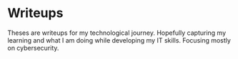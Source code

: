 # Writeups
Theses are writeups for my technological journey. Hopefully capturing my learning and what I am doing while developing my IT skills. Focusing mostly on cybersecurity.
